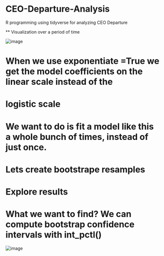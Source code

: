 # CEO-Departure-Analysis
R programming using tidyverse for analyzing CEO Departure

** Visualization over a period of time

![image](https://user-images.githubusercontent.com/32054328/116511344-eea89400-a8e3-11eb-84e1-9449084362fb.png)
# When we use exponentiate =True we get the model coefficients on the linear scale instead of the 
# logistic scale

# We want to do is fit a model like this a whole bunch of times, instead of just once.
# Lets create bootstrape resamples

# Explore results
# What we want to find? We can compute bootstrap confidence intervals with int_pctl()
![image](https://user-images.githubusercontent.com/32054328/116511285-dcc6f100-a8e3-11eb-9f2b-f5d454f2fa1a.png)
